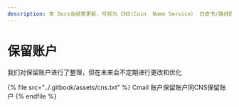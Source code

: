 ```yaml
---
description: 本 Docs会经常更新，可视为 CNS(Coin  Name Service） 白皮书/路线图。
---
```


# 保留账户

我们对保留账户进行了整理，但在未来会不定期进行更改和优化​

{% file src="../.gitbook/assets/cns.txt" %}
Cmail 账户保留账户同CNS保留账户
{% endfile %}

